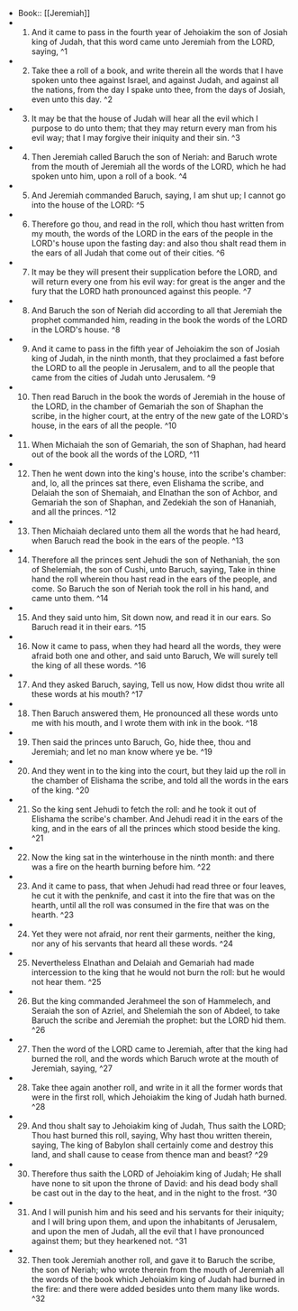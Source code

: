 - Book:: [[Jeremiah]]
- 1. And it came to pass in the fourth year of Jehoiakim the son of Josiah king of Judah, that this word came unto Jeremiah from the LORD, saying, ^1
- 2. Take thee a roll of a book, and write therein all the words that I have spoken unto thee against Israel, and against Judah, and against all the nations, from the day I spake unto thee, from the days of Josiah, even unto this day. ^2
- 3. It may be that the house of Judah will hear all the evil which I purpose to do unto them; that they may return every man from his evil way; that I may forgive their iniquity and their sin. ^3
- 4. Then Jeremiah called Baruch the son of Neriah: and Baruch wrote from the mouth of Jeremiah all the words of the LORD, which he had spoken unto him, upon a roll of a book. ^4
- 5. And Jeremiah commanded Baruch, saying, I am shut up; I cannot go into the house of the LORD: ^5
- 6. Therefore go thou, and read in the roll, which thou hast written from my mouth, the words of the LORD in the ears of the people in the LORD's house upon the fasting day: and also thou shalt read them in the ears of all Judah that come out of their cities. ^6
- 7. It may be they will present their supplication before the LORD, and will return every one from his evil way: for great is the anger and the fury that the LORD hath pronounced against this people. ^7
- 8. And Baruch the son of Neriah did according to all that Jeremiah the prophet commanded him, reading in the book the words of the LORD in the LORD's house. ^8
- 9. And it came to pass in the fifth year of Jehoiakim the son of Josiah king of Judah, in the ninth month, that they proclaimed a fast before the LORD to all the people in Jerusalem, and to all the people that came from the cities of Judah unto Jerusalem. ^9
- 10. Then read Baruch in the book the words of Jeremiah in the house of the LORD, in the chamber of Gemariah the son of Shaphan the scribe, in the higher court, at the entry of the new gate of the LORD's house, in the ears of all the people. ^10
- 11. When Michaiah the son of Gemariah, the son of Shaphan, had heard out of the book all the words of the LORD, ^11
- 12. Then he went down into the king's house, into the scribe's chamber: and, lo, all the princes sat there, even Elishama the scribe, and Delaiah the son of Shemaiah, and Elnathan the son of Achbor, and Gemariah the son of Shaphan, and Zedekiah the son of Hananiah, and all the princes. ^12
- 13. Then Michaiah declared unto them all the words that he had heard, when Baruch read the book in the ears of the people. ^13
- 14. Therefore all the princes sent Jehudi the son of Nethaniah, the son of Shelemiah, the son of Cushi, unto Baruch, saying, Take in thine hand the roll wherein thou hast read in the ears of the people, and come. So Baruch the son of Neriah took the roll in his hand, and came unto them. ^14
- 15. And they said unto him, Sit down now, and read it in our ears. So Baruch read it in their ears. ^15
- 16. Now it came to pass, when they had heard all the words, they were afraid both one and other, and said unto Baruch, We will surely tell the king of all these words. ^16
- 17. And they asked Baruch, saying, Tell us now, How didst thou write all these words at his mouth? ^17
- 18. Then Baruch answered them, He pronounced all these words unto me with his mouth, and I wrote them with ink in the book. ^18
- 19. Then said the princes unto Baruch, Go, hide thee, thou and Jeremiah; and let no man know where ye be. ^19
- 20. And they went in to the king into the court, but they laid up the roll in the chamber of Elishama the scribe, and told all the words in the ears of the king. ^20
- 21. So the king sent Jehudi to fetch the roll: and he took it out of Elishama the scribe's chamber. And Jehudi read it in the ears of the king, and in the ears of all the princes which stood beside the king. ^21
- 22. Now the king sat in the winterhouse in the ninth month: and there was a fire on the hearth burning before him. ^22
- 23. And it came to pass, that when Jehudi had read three or four leaves, he cut it with the penknife, and cast it into the fire that was on the hearth, until all the roll was consumed in the fire that was on the hearth. ^23
- 24. Yet they were not afraid, nor rent their garments, neither the king, nor any of his servants that heard all these words. ^24
- 25. Nevertheless Elnathan and Delaiah and Gemariah had made intercession to the king that he would not burn the roll: but he would not hear them. ^25
- 26. But the king commanded Jerahmeel the son of Hammelech, and Seraiah the son of Azriel, and Shelemiah the son of Abdeel, to take Baruch the scribe and Jeremiah the prophet: but the LORD hid them. ^26
- 27. Then the word of the LORD came to Jeremiah, after that the king had burned the roll, and the words which Baruch wrote at the mouth of Jeremiah, saying, ^27
- 28. Take thee again another roll, and write in it all the former words that were in the first roll, which Jehoiakim the king of Judah hath burned. ^28
- 29. And thou shalt say to Jehoiakim king of Judah, Thus saith the LORD; Thou hast burned this roll, saying, Why hast thou written therein, saying, The king of Babylon shall certainly come and destroy this land, and shall cause to cease from thence man and beast? ^29
- 30. Therefore thus saith the LORD of Jehoiakim king of Judah; He shall have none to sit upon the throne of David: and his dead body shall be cast out in the day to the heat, and in the night to the frost. ^30
- 31. And I will punish him and his seed and his servants for their iniquity; and I will bring upon them, and upon the inhabitants of Jerusalem, and upon the men of Judah, all the evil that I have pronounced against them; but they hearkened not. ^31
- 32. Then took Jeremiah another roll, and gave it to Baruch the scribe, the son of Neriah; who wrote therein from the mouth of Jeremiah all the words of the book which Jehoiakim king of Judah had burned in the fire: and there were added besides unto them many like words. ^32
